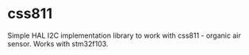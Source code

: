 # css811
Simple HAL I2C implementation library to work with  css811 - organic air sensor. Works with stm32f103.
